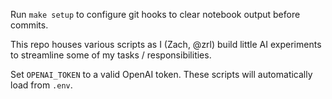 Run `make setup` to configure git hooks to clear notebook output before commits.

This repo houses various scripts as I (Zach, @zrl) build little AI experiments to streamline some of my tasks / responsibilities.

Set `OPENAI_TOKEN` to a valid OpenAI token. These scripts will automatically load from `.env`.